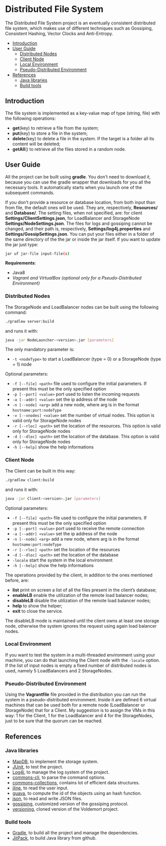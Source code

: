 # Distributed File System

The Distributed File System project is an eventually consistent distributed file system, which makes use of different techniques such as Gossiping, Consistent Hashing, Vector Clocks and Anti-Entropy.

<!-- TOC depthFrom:2 depthTo:6 withLinks:1 updateOnSave:1 orderedList:0 -->

- [Introduction](#introduction)
- [User Guide](#user-guide)
	- [Distributed Nodes](#distributed-nodes)
	- [Client Node](#client-node)
	- [Local Environment](#local-environment)
	- [Pseudo-Distributed Environment](#pseudo-distributed-environment)
- [References](#references)
	- [Java libraries](#java-libraries)
	- [Build tools](#build-tools)

<!-- /TOC -->

## Introduction

The file system is implemented as a key-value map of type (string, file) with the following operations:

- **get**(key) to retrieve a file from the system;
- **put**(key) to store a file in the system;
- **delete**(key) to delete a file in the system. If the target is a folder all its content will be deleted;
- **getAll**() to retrieve all the files stored in a random node.

## User Guide

All the project can be built using **gradle**. You don't need to download it, because you can use the gradle wrapper that downloads for you all the necessary tools. It automatically starts when you launch one of the subsequent commands.

If you don't provide a resource or database location, from both input than from file, the default ones will be used. They are, respectively, **Resources/** and **Database/**.
The setting files, when not specified, are: for client **Settings/ClientSettings.json**, for LoadBalancer and StorageNode **Settings/NodeSettings.json**.
The files for logs and gossiping cannot be changed, and their path is, respectively, **Settings/log4j.properties** and **Settings/GossipSettings.json**.
You can put your files either in a folder of the same directory of the the jar or inside the jar itself. If you want to update the jar just type:

```bash
jar uf jar-file input-file(s)
```

**Requirements**:

- Java8
- *Vagrant and VirtualBox (optional only for a Pseudo-Distributed Environment)*

### Distributed Nodes

The StorageNode and LoadBalancer nodes can be built using the following command:
```bash
./gradlew server:build
```
and runs it with:
```bash
java -jar NodeLauncher-<version>.jar [parameters]
```

The only mandatory parameter is:

- `-t <nodeType>` to start a LoadBalancer (type = 0) or a StorageNode (type = 1) node

Optional parameters:

- `-f [--file] <path>` file used to configure the initial parameters. If present this must be the only specified option
- `-p [--port] <value>` port used to listen the incoming requests
- `-a [--addr] <value>` set the ip address of the node
- `-n [--node] <arg>` add a new node, where arg is in the format `hostname:port:nodeType`
- `-v [--vnodes] <value>` set the number of virtual nodes. This option is valid only for StorageNode nodes
- `-r [--rloc] <path>` set the location of the resources. This option is valid only for StorageNode nodes
- `-d [--dloc] <path>` set the location of the database. This option is valid only for StorageNode nodes
- `-h [--help]` show the help informations

### Client Node

The Client can be built in this way:
```bash
./gradlew client:build
```
and runs it with:
```bash
java -jar Client-<version>.jar [parameters]
```
Optional parameters:

- `-f [--file] <path>` file used to configure the initial parameters. If present this must be the only specified option
- `-p [--port] <value>` port used to receive the remote connection
- `-a [--addr] <value>` set the ip address of the node
- `-n [--node] <arg>` add a new node, where arg is in the format `hostname:port:nodeType`
- `-r [--rloc] <path>` set the location of the resources
- `-d [--dloc] <path>` set the location of the database
- `-locale` start the system in the local environment
- `-h [--help]` show the help informations

The operations provided by the client, in addition to the ones mentioned before, are:

- **list** print on screen a list of all the files present in the client’s database;
- **enableLB** enable the utilization of the remote load balancer nodes;
- **disableLB** disable the utilization of the remote load balancer nodes;
- **help** to show the helper;
- **exit** to close the service.

The disableLB mode is maintained until the client owns at least one storage node, otherwise the system ignores the request using again load balancer nodes.

### Local Environment

If you want to test the system in a multi-threaded environment using your machine, you can do that launching the Client node with the `-locale` option.
If the list of input nodes is empty a fixed number of distributed nodes is used, namely 5 LoadBalancers and 2 StorageNodes.

### Pseudo-Distributed Environment

Using the **Vagrantfile** file provided in the distribution you can run the system in a pseudo-distributed environment. Inside it are defined 6 virtual machines that can be used both for a remote node (LoadBalancer or StorageNode) that for a Client.
My suggestion is to assign the VMs in this way: 1 for the Client, 1 for the LoadBalancer and 4 for the StorageNodes, just to be sure that the quorum can be reached.

## References
### Java libraries

- [MapDB](http://www.mapdb.org/), to implement the storage system.
- [JUnit](http://junit.org/), to test the project.
- [Log4j](http://logging.apache.org/log4j/2.x/), to manage the log system of the project.
- [commons-cli](https://commons.apache.org/proper/commons-cli/), to parse the command options.
- [commons-collections](https://commons.apache.org/proper/commons-collections/), contains lot of efficient data structures.
- [jline](http://jline.sourceforge.net/), to read the user input.
- [guava](https://github.com/google/guava), to compute the id of the objects using an hash function.
- [json](https://github.com/stleary/JSON-java), to read and write JSON files.
- [gossiping](https://github.com/tonellotto/Distributed-Enabling-Platforms/tree/master/gossiping), customized version of the gossiping protocol.
- [versioning](https://github.com/tonellotto/Distributed-Enabling-Platforms/tree/master/versioning), cloned version of the Voldemort project.

### Build tools

- [Gradle](https://gradle.org/), to build all the project and manage the dependencies.
- [JitPack](https://jitpack.io), to build Java library from github.
